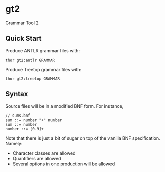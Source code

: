 gt2
===

Grammar Tool 2

Quick Start
-----------

Produce ANTLR grammar files with:

	thor gt2:antlr GRAMMAR

Produce Treetop grammar files with:

	thor gt2:treetop GRAMMAR

Syntax
------

Source files will be in a modified BNF form.  For instance,

	// sums.bnf
	sum ::= number "+" number
	sum ::= number
	number ::= [0-9]+

Note that there is just a bit of sugar on top of the
vanilla BNF specification.  Namely:

 * Character classes are allowed
 * Quantifiers are allowed
 * Several options in one production will be allowed
